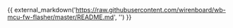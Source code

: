 {{
    external_markdown('https://raw.githubusercontent.com/wirenboard/wb-mcu-fw-flasher/master/README.md', '')
}}

